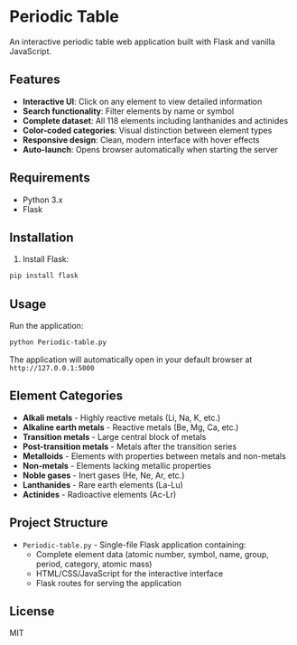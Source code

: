 # Periodic Table

An interactive periodic table web application built with Flask and vanilla JavaScript.

## Features

- **Interactive UI**: Click on any element to view detailed information
- **Search functionality**: Filter elements by name or symbol
- **Complete dataset**: All 118 elements including lanthanides and actinides
- **Color-coded categories**: Visual distinction between element types
- **Responsive design**: Clean, modern interface with hover effects
- **Auto-launch**: Opens browser automatically when starting the server

## Requirements

- Python 3.x
- Flask

## Installation

1. Install Flask:
```bash
pip install flask
```

## Usage

Run the application:
```bash
python Periodic-table.py
```

The application will automatically open in your default browser at `http://127.0.0.1:5000`

## Element Categories

- **Alkali metals** - Highly reactive metals (Li, Na, K, etc.)
- **Alkaline earth metals** - Reactive metals (Be, Mg, Ca, etc.)
- **Transition metals** - Large central block of metals
- **Post-transition metals** - Metals after the transition series
- **Metalloids** - Elements with properties between metals and non-metals
- **Non-metals** - Elements lacking metallic properties
- **Noble gases** - Inert gases (He, Ne, Ar, etc.)
- **Lanthanides** - Rare earth elements (La-Lu)
- **Actinides** - Radioactive elements (Ac-Lr)

## Project Structure

- `Periodic-table.py` - Single-file Flask application containing:
  - Complete element data (atomic number, symbol, name, group, period, category, atomic mass)
  - HTML/CSS/JavaScript for the interactive interface
  - Flask routes for serving the application

## License

MIT